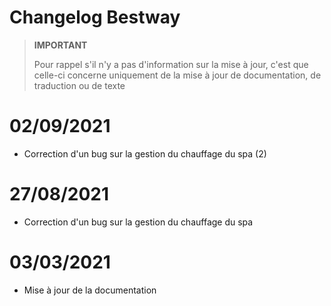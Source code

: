 # Changelog Bestway

>**IMPORTANT**
>
>Pour rappel s'il n'y a pas d'information sur la mise à jour, c'est que celle-ci concerne uniquement de la mise à jour de documentation, de traduction ou de texte

# 02/09/2021

- Correction d'un bug sur la gestion du chauffage du spa (2)

# 27/08/2021

- Correction d'un bug sur la gestion du chauffage du spa

# 03/03/2021 

 - Mise à jour de la documentation